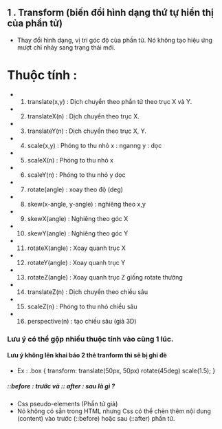 ## 1 . Transform (biến đổi hình dạng thứ tự hiển thị của phần tử)

- Thay đổi hình dạng, vị trí góc độ của phần tử. Nó không tạo hiệu ứng mượt chỉ nhảy sang trạng thái mới.

# Thuộc tính :

- 1. translate(x,y) : Dịch chuyển theo phần tử theo trục X và Y.
- 2. translateX(n) : Dịch chuyển theo trục X.
- 3. translateY(n) : Dịch chuyển theo trục X, Y.
- 4. scale(x,y) : Phóng to thu nhỏ x : nganng y : dọc
- 5. scaleX(n) : Phóng to thu nhỏ x
- 6. scaleY(n) : Phóng to thu nhỏ y dọc
- 7. rotate(angle) : xoay theo độ (deg)
- 8. skew(x-angle, y-angle) : nghiêng theo x,y
- 9. skewX(angle) : Nghiêng theo góc X
- 10. skewY(angle) : Nghiêng theo góc Y
- 11. rotateX(angle) : Xoay quanh trục X
- 12. rotateY(angle) : Xoay quanh trục Y
- 13. rotateZ(angle) : Xoay quanh trục Z giống rotate thường
- 14. translateZ(n) : Dịch chuyển theo chiều sâu
- 15. scaleZ(n) : Phóng to thu nhỏ chiều sâu
- 16. perspective(n) : tạo chiều sâu (giả 3D)

### Lưu ý có thể gộp nhiều thuộc tính vào cùng 1 lúc.

#### Lưu ý không lên khai báo 2 thẻ tranform thì sẽ bị ghi đè

- Ex : .box {
  transform: translate(50px, 50px) rotate(45deg) scale(1.5);
  }

##### ::before : trước và :: after : sau là gì ?

- Css pseudo-elements (Phần tử giả)
- Nó không có sẵn trong HTML nhưng Css có thể chèn thêm nội dung (content) vào trước (::before) hoặc sau (::after) phần tử.
